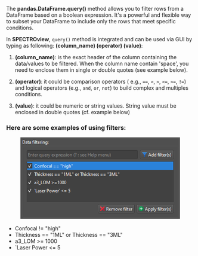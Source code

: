 The **pandas.DataFrame.query()** method allows you to filter rows from a
DataFrame based on a boolean expression. It's a powerful and flexible way to
subset your DataFrame to include only the rows that meet specific conditions.

In **SPECTROview**, `query()` method is integrated and can be used via GUI by
typing as following: **(column_name) (operator) (value)**:

1. **(column_name)**: is the exact header of the column containing the
   data/values to be filtered. When the column name contain 'space', you
   need to enclose them in single or double quotes (see example below).


2. **(operator)**: it could be comparison operators (
   e.g., `==`, `<`, `>`, `<=`, `>=`, `!=`)
   and logical operators (e.g., `and`, `or`, `not`) to build complex and
   multiples
   conditions.

3. **(value)**: it could be numeric or string values. String value must be
   enclosed in double quotes (cf. example below)

### Here are some examples of using filters:

<div style="text-align: center;">
    <img src="dfr_filter.png">
</div>

- Confocal != "high"
- Thickness == "1ML" or Thickness == "3ML"
- a3_LOM >= 1000
- `Laser Power <= 5
